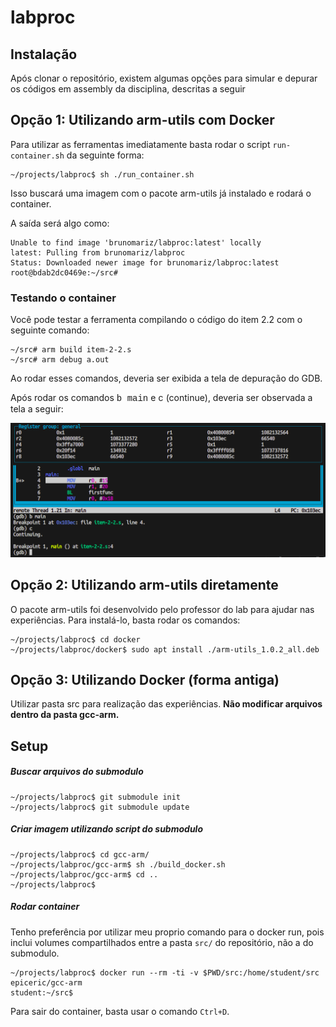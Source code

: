 # labproc

## Instalação

Após clonar o repositório, existem algumas opções para simular e depurar os códigos em assembly da disciplina, descritas a seguir

## Opção 1: Utilizando arm-utils com Docker

Para utilizar as ferramentas imediatamente basta rodar o script `run-container.sh` da seguinte forma:

```
~/projects/labproc$ sh ./run_container.sh
```

Isso buscará uma imagem com o pacote arm-utils já instalado e rodará o container.

A saída será algo como:

```
Unable to find image 'brunomariz/labproc:latest' locally
latest: Pulling from brunomariz/labproc
Status: Downloaded newer image for brunomariz/labproc:latest
root@bdab2dc0469e:~/src#
```

### Testando o container

Você pode testar a ferramenta compilando o código do item 2.2 com o seguinte comando:

```
~/src# arm build item-2-2.s
~/src# arm debug a.out
```

Ao rodar esses comandos, deveria ser exibida a tela de depuração do GDB.

Após rodar os comandos <span style='font-family: Courier New, Courier'>b main</span> e <span style='font-family: Courier New, Courier'>c</span> (continue), deveria ser observada a tela a seguir:

![](img/arm-utils-print.png)

## Opção 2: Utilizando arm-utils diretamente

O pacote arm-utils foi desenvolvido pelo professor do lab para ajudar nas experiências. Para instalá-lo, basta rodar os comandos:

```
~/projects/labproc$ cd docker
~/projects/labproc/docker$ sudo apt install ./arm-utils_1.0.2_all.deb
```

## Opção 3: Utilizando Docker (forma antiga)

Utilizar pasta src para realização das experiências. **Não modificar arquivos dentro da pasta gcc-arm.**

## Setup

##### Buscar arquivos do submodulo

```
~/projects/labproc$ git submodule init
~/projects/labproc$ git submodule update
```

##### Criar imagem utilizando script do submodulo

```
~/projects/labproc$ cd gcc-arm/
~/projects/labproc/gcc-arm$ sh ./build_docker.sh
~/projects/labproc/gcc-arm$ cd ..
~/projects/labproc$
```

##### Rodar container

Tenho preferência por utilizar meu proprio comando para o docker run, pois inclui volumes compartilhados entre a pasta `src/` do repositório, não a do submodulo.

```
~/projects/labproc$ docker run --rm -ti -v $PWD/src:/home/student/src epiceric/gcc-arm
student:~/src$
```

Para sair do container, basta usar o comando `Ctrl+D`.
